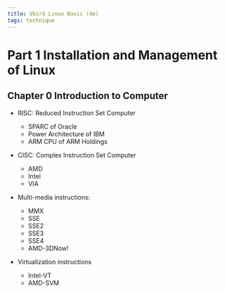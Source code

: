 ```yaml
---
title: Vbird Linux Basic (4e)
tags: technique
---
```



# Part 1 Installation and Management of Linux

## Chapter 0 Introduction to Computer

* RISC: Reduced Instruction Set Computer

    - SPARC of Oracle
    - Power Architecture of IBM
    - ARM CPU of ARM Holdings

* CISC: Complex Instruction Set Computer

    - AMD
    - Intel
    - VIA

* Multi-media instructions:
    
    - MMX
    - SSE
    - SSE2
    - SSE3
    - SSE4
    - AMD-3DNow!

* Virtualization instructions

    - Intel-VT
    - AMD-SVM
